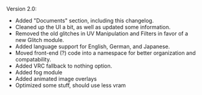 Version 2.0:
- Added "Documents" section, including this changelog.
- Cleaned up the UI a bit, as well as updated some information.
- Removed the old glitches in UV Manipulation and Filters in favor of a new Glitch module.
- Added language support for English, German, and Japanese.
- Moved front-end (?) code into a namespace for better organization and compatability.
- Added VRC fallback to nothing option.
- Added fog module
- Added animated image overlays
- Optimized some stuff, should use less vram